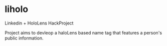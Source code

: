 # liholo
Linkedin + HoloLens HackProject 

Project aims to devleop a haloLens based name tag that features a person's public information. 
